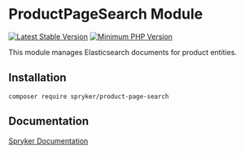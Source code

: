 # ProductPageSearch Module
[![Latest Stable Version](https://poser.pugx.org/spryker/product-page-search/v/stable.svg)](https://packagist.org/packages/spryker/product-page-search)
[![Minimum PHP Version](https://img.shields.io/badge/php-%3E%3D%208.1-8892BF.svg)](https://php.net/)

This module manages Elasticsearch documents for product entities.

## Installation

```
composer require spryker/product-page-search
```

## Documentation

[Spryker Documentation](https://spryker.github.io)
